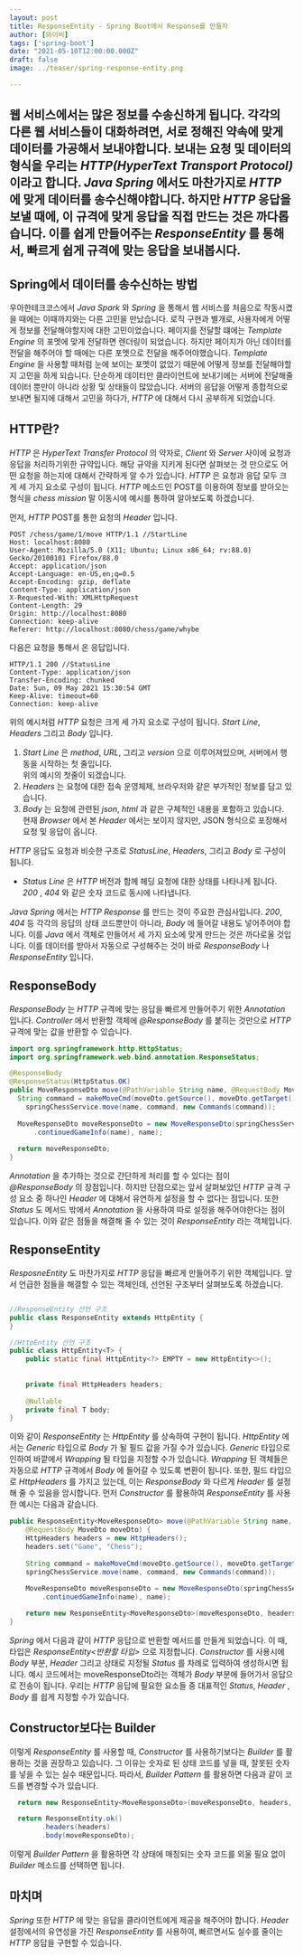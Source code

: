 ```yaml
---
layout: post  
title: ResponseEntity - Spring Boot에서 Response를 만들자
author: [와이비]
tags: ['spring-boot']
date: "2021-05-10T12:00:00.000Z"
draft: false
image: ../teaser/spring-response-entity.png

---
```

웹 서비스에서는 많은 정보를 수송신하게 됩니다.
각각의 다른 웹 서비스들이 대화하려면, 서로 정해진 약속에 맞게 데이터를 가공해서 보내야합니다.
보내는 요청 및 데이터의 형식을 우리는 _HTTP(HyperText Transport Protocol)_ 이라고 합니다.
_Java Spring_ 에서도 마찬가지로 _HTTP_ 에 맞게 데이터를 송수신해야합니다. 
하지만 _HTTP_ 응답을 보낼 때에, 이 규격에 맞게 응답을 직접 만드는 것은 까다롭습니다.
이를 쉽게 만들어주는 _ResponseEntity_ 를 통해서, 빠르게 쉽게 규격에 맞는 응답을 보내봅시다.
---


## Spring에서 데이터를 송수신하는 방법
우아한테크코스에서 _Java Spark_ 와 _Spring_ 을 통해서 웹 서비스를 처음으로 작동시켰을 때에는 이때까지와는 다른 고민을 만났습니다.
로직 구현과 별개로, 사용자에게 어떻게 정보를 전달해야할지에 대한 고민이었습니다.
페이지를 전달할 떄에는 _Template Engine_ 의 포멧에 맞게 전달하면 렌더링이 되었습니다.
하지만 페이지가 아닌 데이터를 전달을 해주어야 할 때에는 다른 포멧으로 전달을 해주어야했습니다.
_Template Engine_ 을 사용할 때처럼 눈에 보이는 포멧이 없었기 때문에 어떻게 정보를 전달해야할지 고민을 하게 되습니다.
단순하게 데이터만 클라이언트에 보내기에는 서버에 전달해줄 데이터 뿐만이 아니라 상황 및 상태들이 많았습니다.
서버의 응답을 어떻게 종합적으로 보내면 될지에 대해서 고민을 하다가, _HTTP_ 에 대해서 다시 공부하게 되었습니다.

## HTTP란?
_HTTP_ 은 _HyperText Transfer Protocol_ 의 약자로, _Client_ 와 _Server_ 사이에 요청과 응답을 처리하기위한 규약입니다.
해당 규약을 지키게 된다면 살펴보는 것 만으로도 어떤 요청을 하는지에 대해서 간략하게 알 수가 있습니다.
_HTTP_ 은 요청과 응답 모두 크게 세 가지 요소로 구성이 됩니다.
_HTTP_ 메소드인 POST를 이용하여 정보를 받아오는 형식을 _chess mission_ 말 이동시에 예시를 통하여 알아보도록 하겠습니다.

먼저, _HTTP_ POST를 통한 요청의 _Header_ 입니다.
```
POST /chess/game/1/move HTTP/1.1 //StartLine
Host: localhost:8080
User-Agent: Mozilla/5.0 (X11; Ubuntu; Linux x86_64; rv:88.0) Gecko/20100101 Firefox/88.0
Accept: application/json
Accept-Language: en-US,en;q=0.5
Accept-Encoding: gzip, deflate
Content-Type: application/json
X-Requested-With: XMLHttpRequest
Content-Length: 29
Origin: http://localhost:8080
Connection: keep-alive
Referer: http://localhost:8080/chess/game/whybe
```

다음은 요청을 통해서 온 응답입니다.
``` 
HTTP/1.1 200 //StatusLine
Content-Type: application/json
Transfer-Encoding: chunked
Date: Sun, 09 May 2021 15:30:54 GMT
Keep-Alive: timeout=60
Connection: keep-alive
```

위의 예시처럼 _HTTP_ 요청은 크게 세 가지 요소로 구성이 됩니다.
_Start Line_, _Headers_ 그리고 _Body_ 입니다.  
1. _Start Line_ 은 _method_, _URL_, 그리고 _version_ 으로 이루어져있으며, 서버에서 행동을 시작하는 첫 줄입니다.  
   위의 예시의 첫줄이 되겠습니다. 
2. _Headers_ 는 요청에 대한 접속 운영체제, 브라우저와 같은 부가적인 정보를 담고 있습니다.  
3. _Body_ 는 요청에 관련된 _json_, _html_ 과 같은 구체적인 내용을 포함하고 있습니다.  
  현재 _Browser_ 에서 본 _Header_ 에서는 보이지 않지만, JSON 형식으로 포장해서 요청 및 응답이 옵니다.

_HTTP_ 응답도 요청과 비슷한 구조로 _StatusLine_,  _Headers_, 그리고 _Body_ 로 구성이 됩니다.
- _Status Line_ 은 _HTTP_ 버전과 함께 헤딩 요청에 대한 상태를 나타나게 됩니다. 
  _200_ , _404_ 와 같은 숫자 코드로 동시에 나타냅니다. 

_Java Spring_ 에서는 _HTTP Response_ 를 만드는 것이 주요한 관심사입니다.
_200_, _404_ 등 각각의 응답의 상태 코드뿐만이 아니라, _Body_ 에 들어갈 내용도 넣어주어야 합니다.
이를 _Java_ 에서 객체로 만들어서 세 가지 요소에 맞게 만드는 것은 까다로울 것입니다.
이를 데이터를 받아서 자동으로 구성해주는 것이 바로 _ResponseBody_ 나 _ResponseEntity_ 입니다.

## ResponseBody
_ResponseBody_ 는 _HTTP_ 규격에 맞는 응답을 빠르게 만들어주기 위한 _Annotation_ 입니다.
_Controller_ 에서 반환할 객체에 _@ResponseBody_ 를 붙히는 것만으로 _HTTP_ 규격에 맞는 값을 반환할 수 있습니다.

``` java
import org.springframework.http.HttpStatus;
import org.springframework.web.bind.annotation.ResponseStatus;

@ResponseBody
@ResponseStatus(HttpStatus.OK)
public MoveResponseDto move(@PathVariable String name, @RequestBody MoveDto moveDto) {
  String command = makeMoveCmd(moveDto.getSource(), moveDto.getTarget());
    springChessService.move(name, command, new Commands(command));
    
  MoveResponseDto moveResponseDto = new MoveResponseDto(springChessService
      .continuedGameInfo(name), name);
      
  return moveResponseDto;
}
```
_Annotation_ 을 추가하는 것으로 간단하게 처리를 할 수 있다는 점이 _@ResponseBody_ 의 장점입니다.
하지만 단점으로는 앞서 살펴보았던 _HTTP_ 규격 구성 요소 중 하나인 _Header_ 에 대해서 유연하게 설정을 할 수 없다는 점입니다.
또한 _Status_ 도 메서드 밖에서 _Annotation_ 을 사용하여 따로 설정을 해주어야한다는 점이 있습니다.
이와 같은 점들을 해결해 줄 수 있는 것이 _ResponseEntity_ 라는 객체입니다.

## ResponseEntity
_ResposneEntity_ 도 마찬가지로 _HTTP_ 응답을 빠르게 만들어주기 위한 객체입니다. 
앞서 언급한 점들을 해결할 수 있는 객체인데, 선언된 구조부터 살펴보도록 하겠습니다.
```java

//ResponseEntity 선언 구조
public class ResponseEntity extends HttpEntity {
}

//HttpEntity 선언 구조
public class HttpEntity<T> {
    public static final HttpEntity<?> EMPTY = new HttpEntity<>();
  
  
    private final HttpHeaders headers;
  
    @Nullable
    private final T body;
}
```

이와 같이 _ResponseEntity_ 는 _HttpEntity_ 를 상속하여 구현이 됩니다.
_HttpEntity_ 에서는 _Generic_ 타입으로 _Body_ 가 될 필드 값을 가질 수가 있습니다. 
_Generic_ 타입으로 인하여 바깥에서 _Wrapping_ 될 타입을 지정할 수가 있습니다.
_Wrapping_ 된 객체들은 자동으로 _HTTP_ 규격에서 _Body_ 에 들어갈 수 있도록 변환이 됩니다.
또한, 필드 타입으로 _HttpHeaders_ 를 가지고 있는데, 이는 _ResponseBody_ 와 다르게 _Header_ 를  설정해 줄 수 있음을 암시합니다.
먼저 _Constructor_ 를 활용하여 _ResponseEntity_ 를 사용한 예시는 다음과 같습니다.

```java
public ResponseEntity<MoveResponseDto> move(@PathVariable String name,
    @RequestBody MoveDto moveDto) {
    HttpHeaders headers = new HttpHeaders();
    headers.set("Game", "Chess");
    
    String command = makeMoveCmd(moveDto.getSource(), moveDto.getTarget());
    springChessService.move(name, command, new Commands(command));
    
    MoveResponseDto moveResponseDto = new MoveResponseDto(springChessService
        .continuedGameInfo(name), name);

    return new ResponseEntity<MoveResponseDto>(moveResponseDto, headers, HttpStatus.valueOf(200)); // ResponseEntity를 활용한 응답 생성
}
```

_Spring_ 에서 다음과 같이 _HTTP_ 응답으로 반환할 메서드를 만들게 되었습니다.
이 때, 타입은 _ResponseEntity<반환할 타입>_ 으로 지정합니다.
_Constructor_ 를 사용시에 _Body_ 부분, _Header_ 그리고 상태로 지정될 _Status_ 를 차례로 입력하여 생성하시면 됩니다.
예시 코드에서는 moveResponseDto라는 객체가 _Body_ 부분에 들어가서 응답으로 전송이 됩니다. 
우리는 _HTTP_ 응답에 필요한 요소들 중 대표적인 _Status_, _Header_ , _Body_ 를 쉽게 지정할 수가 있습니다.

## Constructor보다는 Builder
이렇게 _ResponseEntity_ 를 사용할 때, _Constructor_ 를 사용하기보다는 _Builder_ 를 활용하는 것을 권장하고 있습니다.
그 이유는 숫자로 된 상태 코드를 넣을 때, 잘못된 숫자를 넣을 수 있는 실수 때문입니다.
따라서, _Builder Pattern_ 를 활용하면 다음과 같이 코드를 변경할 수가 있습니다.

```java
  return new ResponseEntity<MoveResponseDto>(moveResponseDto, headers, HttpStatus.valueOf(200));

  return ResponseEntity.ok()
        .headers(headers)
        .body(moveResponseDto);
```

이렇게 _Builder Pattern_ 을 활용하면 각 상태에 매칭되는 숫자 코드를 외울 필요 없이 _Builder_ 메소드를 선택하면 됩니다.

## 마치며
_Spring_ 또한 _HTTP_ 에 맞는 응답을 클라이언트에게 제공을 해주어야 합니다.
_Header_ 설정에서의 유연성을 가진 _ResponseEntity_ 를 사용하여, 빠르면서도 실수를 줄이는 _HTTP_ 응답을 구현할 수 있습니다.




